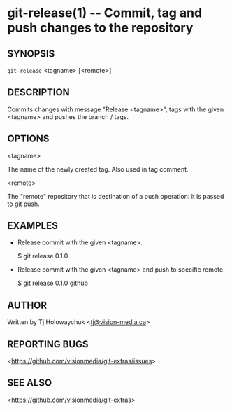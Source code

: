 git-release(1) -- Commit, tag and push changes to the repository
================================================================

## SYNOPSIS

`git-release` &lt;tagname&gt; [&lt;remote&gt;]

## DESCRIPTION

  Commits changes with message "Release &lt;tagname&gt;", tags with the given &lt;tagname&gt; and pushes the branch / tags.

## OPTIONS

  &lt;tagname&gt;

  The name of the newly created tag. Also used in tag comment.

  &lt;remote&gt;

  The "remote" repository that is destination of a push operation: it is passed to git push.

## EXAMPLES

  * Release commit with the given &lt;tagname&gt;.

    $ git release 0.1.0

  * Release commit with the given &lt;tagname&gt; and push to specific remote.

    $ git release 0.1.0 github

## AUTHOR

Written by Tj Holowaychuk &lt;<tj@vision-media.ca>&gt;

## REPORTING BUGS

&lt;<https://github.com/visionmedia/git-extras/issues>&gt;

## SEE ALSO

&lt;<https://github.com/visionmedia/git-extras>&gt;
